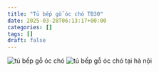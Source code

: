 ```yaml
---
title: "Tủ bếp gỗ óc chó TB30"
date: 2025-03-28T06:13:17+00:00
categories: []
tags: []
draft: false
---
```

![tủ bếp gỗ óc chó](/img/tu-bep/tb30/tu-bep-go-oc-cho-tb30-1.webp)
![tủ bếp gỗ óc chó tại hà nội](/img/tu-bep/tb30/tu-bep-go-oc-cho-tb30-2.webp)